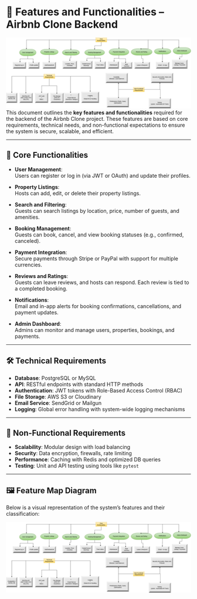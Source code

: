 # 📌 Features and Functionalities – Airbnb Clone Backend
![feature and functionalities](https://github.com/Hali1439/alx-airbnb-project-documentation/blob/bbb40985724931f970c51b0db8651b42931b19aa/features-and-functionalities/features-and-functionalities.png)
This document outlines the **key features and functionalities** required for the backend of the Airbnb Clone project. These features are based on core requirements, technical needs, and non-functional expectations to ensure the system is secure, scalable, and efficient.

---

## 🔑 Core Functionalities
- **User Management**:  
  Users can register or log in (via JWT or OAuth) and update their profiles.

- **Property Listings**:  
  Hosts can add, edit, or delete their property listings.

- **Search and Filtering**:  
  Guests can search listings by location, price, number of guests, and amenities.

- **Booking Management**:  
  Guests can book, cancel, and view booking statuses (e.g., confirmed, canceled).

- **Payment Integration**:  
  Secure payments through Stripe or PayPal with support for multiple currencies.

- **Reviews and Ratings**:  
  Guests can leave reviews, and hosts can respond. Each review is tied to a completed booking.

- **Notifications**:  
  Email and in-app alerts for booking confirmations, cancellations, and payment updates.

- **Admin Dashboard**:  
  Admins can monitor and manage users, properties, bookings, and payments.

---

## 🛠️ Technical Requirements
- **Database**: PostgreSQL or MySQL  
- **API**: RESTful endpoints with standard HTTP methods  
- **Authentication**: JWT tokens with Role-Based Access Control (RBAC)  
- **File Storage**: AWS S3 or Cloudinary  
- **Email Service**: SendGrid or Mailgun  
- **Logging**: Global error handling with system-wide logging mechanisms

---

## 🚀 Non-Functional Requirements
- **Scalability**: Modular design with load balancing  
- **Security**: Data encryption, firewalls, rate limiting  
- **Performance**: Caching with Redis and optimized DB queries  
- **Testing**: Unit and API testing using tools like `pytest`

---

## 🖼 Feature Map Diagram

Below is a visual representation of the system’s features and their classification:

![Backend Feature Map](./features-and-functionalities.png)
